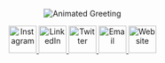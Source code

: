  <p align="center">
  <img src="https://capsule-render.vercel.app/api?text=Hey%20Everyone!%F0%9F%95%B9%EF%B8%8F&animation=fadeIn&type=waving&color=gradient&height=100" alt="Animated     Greeting"/>
  </p>
 <div align="center">
  <a href="https://www.instagram.com/_._sahil_._jaiswal_._/">
    <img height="50" src="https://user-images.githubusercontent.com/46517096/166974368-9798f39f-1f46-499c-b14e-81f0a3f83a06.png" alt="Instagram"/>
  </a>
  <a href="https://www.linkedin.com/in/sahil-jais/">
    <img height="50" src="https://github.com/sahiljaiswal02/sahiljaiswal02/raw/main/assets/linkedin-icon.png" alt="LinkedIn"/>
  </a>
  <a href="https://twitter.com/Sahil_Jaiswal02">
    <img height="50" src="https://github.com/sahiljaiswal02/sahiljaiswal02/raw/main/assets/twitter-icon.png" alt="Twitter"/>
  </a>
  <a href="mailto:jaiswalsahil975@gmail.com">
    <img height="50" src="https://github.com/sahiljaiswal02/sahiljaiswal02/raw/main/assets/email-icon.png" alt="Email"/>
  </a>
  <a href="https://sahiljaiswallive.netlify.app/">
    <img height="50" src="https://github.com/sahiljaiswal02/sahiljaiswal02/raw/main/assets/website-icon.png" alt="Website"/>
  </a>
</div>
